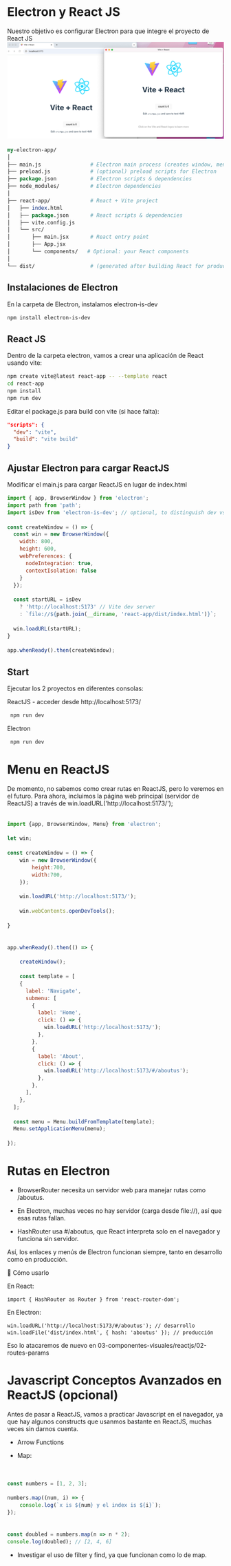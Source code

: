 # Electron y React JS
Nuestro objetivo es configurar Electron para que integre el proyecto de React JS
![Electron y React JS](../../../../x-assets/0488/electron-vite.png)

```perl
my-electron-app/
│
├── main.js                # Electron main process (creates window, menu, etc.)
├── preload.js             # (optional) preload scripts for Electron
├── package.json           # Electron scripts & dependencies
├── node_modules/          # Electron dependencies
│
├── react-app/             # React + Vite project
│   ├── index.html
│   ├── package.json       # React scripts & dependencies
│   ├── vite.config.js
│   └── src/
│       ├── main.jsx       # React entry point
│       ├── App.jsx
│       └── components/   # Optional: your React components
│
└── dist/                  # (generated after building React for production)
```


## Instalaciones de Electron
En la carpeta de Electron, instalamos electron-is-dev
```bash
npm install electron-is-dev
```
## React JS

Dentro de la carpeta electron, vamos a crear una aplicación de React usando vite:

```bash
npm create vite@latest react-app -- --template react
cd react-app
npm install
npm run dev
```

Editar el package.js para build con vite (si hace falta):

```json
"scripts": {
  "dev": "vite",
  "build": "vite build"
}
```

## Ajustar Electron para cargar ReactJS
Modificar el main.js para cargar ReactJS en lugar de index.html

```js
import { app, BrowserWindow } from 'electron';
import path from 'path';
import isDev from 'electron-is-dev'; // optional, to distinguish dev vs build

const createWindow = () => {
  const win = new BrowserWindow({
    width: 800,
    height: 600,
    webPreferences: {
      nodeIntegration: true,
      contextIsolation: false
    }
  });

  const startURL = isDev
    ? 'http://localhost:5173' // Vite dev server
    : `file://${path.join(__dirname, 'react-app/dist/index.html')}`;

  win.loadURL(startURL);
}

app.whenReady().then(createWindow);
```



## Start
Ejecutar los 2 proyectos en diferentes consolas:

ReactJS - acceder desde http://localhost:5173/
```bash
 npm run dev
```

Electron
```bash
 npm run dev
```


# Menu en ReactJS

De momento, no sabemos como crear rutas en ReactJS, pero lo veremos en el futuro. Para ahora, incluimos la página web principal (servidor de ReactJS) a través de win.loadURL('http://localhost:5173/');

```js

import {app, BrowserWindow, Menu} from 'electron';

let win;

const createWindow = () => {
    win = new BrowserWindow({
        height:700,
        width:700,
    });

    win.loadURL('http://localhost:5173/');

    win.webContents.openDevTools();

}


app.whenReady().then(() => {

    createWindow();

    const template = [
    {
      label: 'Navigate',
      submenu: [
        {
          label: 'Home',
          click: () => {
            win.loadURL('http://localhost:5173/');
          },
        },
        {
          label: 'About',
          click: () => {
            win.loadURL('http://localhost:5173/#/aboutus');
          },
        },
      ],
    },
  ];

  const menu = Menu.buildFromTemplate(template);
  Menu.setApplicationMenu(menu);

});

```

# Rutas en Electron

- BrowserRouter necesita un servidor web para manejar rutas como /aboutus.

- En Electron, muchas veces no hay servidor (carga desde file://), así que esas rutas fallan.

- HashRouter usa #/aboutus, que React interpreta solo en el navegador y funciona sin servidor.

Así, los enlaces y menús de Electron funcionan siempre, tanto en desarrollo como en producción.

🔹 Cómo usarlo

En React:
```
import { HashRouter as Router } from 'react-router-dom';
```

En Electron:
```
win.loadURL('http://localhost:5173/#/aboutus'); // desarrollo
win.loadFile('dist/index.html', { hash: 'aboutus' }); // producción
```

Eso lo atacaremos de nuevo en 03-componentes-visuales/reactjs/02-routes-params


# Javascript Conceptos Avanzados en ReactJS (opcional)

Antes de pasar a ReactJS, vamos a practicar Javascript en el navegador, ya que hay algunos constructs que usanmos bastante en ReactJS, muchas veces sin darnos cuenta.

- Arrow Functions

- Map:
```js


const numbers = [1, 2, 3];

numbers.map((num, i) => {
    console.log(`x is ${num} y el index is ${i}`);
});


const doubled = numbers.map(n => n * 2);
console.log(doubled); // [2, 4, 6]
```

- Investigar el uso de filter y find, ya que funcionan como lo de map.